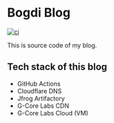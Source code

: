 # Bogdi Blog

[![ci](https://github.com/gofort/bogdi/actions/workflows/ci.yml/badge.svg)](https://github.com/gofort/bogdi/actions/workflows/ci.yml)

This is source code of my blog.

## Tech stack of this blog

* GitHub Actions
* Cloudflare DNS
* Jfrog Artifactory
* G-Core Labs CDN
* G-Core Labs Cloud (VM)
